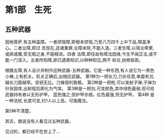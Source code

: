 
# 第1部　生死




## 五种武器


因地菩萨,有五种盖障。一者烦恼障,即根本烦恼,乃至八万四千上中下品,障盖净心。二者业障,即过 去现在,造诸重罪,业障未除,不能入道。三者生障,以宿业牵累,或病或魔,受无暇之身,不能精进。四者 法障,即往劫有障法因缘,今生不闻正法,或不能一门深入。五者所知障,即已遇善知识,以种种知见,两不 和合,妨修般若。 

根据五障,有人设计并制作这种武器-五种武器。它是一种东西,有人说它为一黑色小棒,上有机关。机关正确后,出相应武器。 第1种为一把长刀,刀长任意,单面有刃,越长刀面越窄。坚韧无比。刀锋锐利致极。 第2种是一把枪,可以发射子弹,子弹为针状固体,出射程后即化为气体。 第3种是一把剑,可变颜色,其中绿色最弱,但可给武器持有者以无形护甲。 蓝色强之,但护甲亦弱。红色最强,但无护甲。 第4种 是一种法杖,长度可变,约1人以上高。可施魔法。 

第5种不清楚。

其实，据说没有人看见过五种武器，

见过的，都已经不在世上了...


